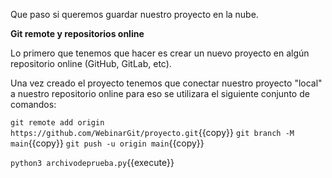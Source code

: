 
Que paso si queremos guardar nuestro proyecto en la nube.

**Git remote y repositorios online**

Lo primero que tenemos que hacer es crear un nuevo proyecto en algún repositorio online (GitHub, GitLab, etc).

Una vez creado el proyecto tenemos que conectar nuestro proyecto "local" a nuestro repositorio online para eso se utilizara el siguiente conjunto de comandos:

`git remote add origin https://github.com/WebinarGit/proyecto.git`{{copy}}
`git branch -M main`{{copy}}
`git push -u origin main`{{copy}}


`python3 archivodeprueba.py`{{execute}}
